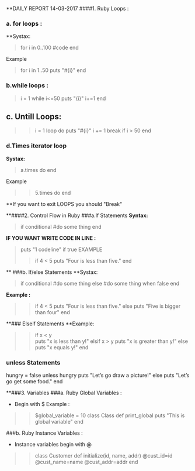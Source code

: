 **DAILY REPORT 14-03-2017
####1. Ruby Loops :
### a. for loops :
**Systax:
>for i in 0..100
		#code
	end
	
Example

>for i in 1..50
puts "#{i}"
end

 
### b.while loops :
 >i = 1
  while  i<=50
  puts "{i}"
  i+=1
  end 
  
## c. Untill Loops:
>> i	=	1
loop	do
puts	"#{i}"
i += 1
break	if i > 50
end 

### d.Times iterator loop
**Systax:** 
>a.times do
end

Example 
>>5.times	do
end 

**If you want to exit LOOPS you should "Break"

**####2. Control Flow in Ruby
###a.If Statements
 **Syntax:**
>if conditional
#do some thing
end 
	
**IF YOU WANT WRITE CODE IN LINE :**
>puts "1 codeline" if true
EXAMPLE
 >>if 4 < 5
puts	"Four	is	less	than	five."
end 

** ###b. If/else Statements
**Systax:
>if conditional
		#do some thing
	else
		#do some thing when false
	end

 **Example :**
 >>if 4 <	5
puts	"Four	is	less	than	five."
else 
puts "Five is bigger than four"
end 

**### Elseif Statements
**Example:
>> if x	< y		
puts	"x	is	less	than	y!"
elsif	x	>	y
puts	"x	is	greater	than	y!"
else
puts	"x	equals	y!"
end 

### unless Statements
hungry	= false
unless	hungry
puts	"Let’s	go draw	a picture!"
else
puts	"Let’s	go get some food."
end 

**###3. Variables 
###a. Ruby Global Variables : 
- Begin with $
Example :
>>$global_variable	=	10
class	Class
		def	print_global
	puts	"This is global variable"
		end 
		
###b. Ruby Instance Variables :
- Instance	variables	begin	with	@

>>class	Customer
	def	initialize(id,	name,	addr)
	@cust_id=id
	@cust_name=name
	@cust_addr=addr
	end
	
			
  
